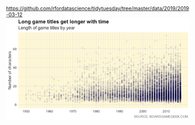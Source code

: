https://github.com/rfordatascience/tidytuesday/tree/master/data/2019/2019-03-12
![](gametitles.png)
